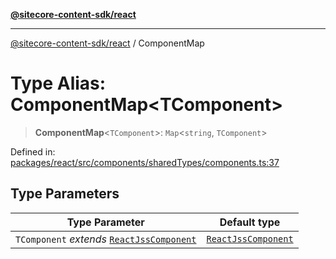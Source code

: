[**@sitecore-content-sdk/react**](../README.md)

***

[@sitecore-content-sdk/react](../README.md) / ComponentMap

# Type Alias: ComponentMap\<TComponent\>

> **ComponentMap**\<`TComponent`\>: `Map`\<`string`, `TComponent`\>

Defined in: [packages/react/src/components/sharedTypes/components.ts:37](https://github.com/Sitecore/content-sdk/blob/d66d73920955c32f18807cacf98f4ede97be14bd/packages/react/src/components/sharedTypes/components.ts#L37)

## Type Parameters

| Type Parameter | Default type |
| ------ | ------ |
| `TComponent` *extends* [`ReactJssComponent`](ReactJssComponent.md) | [`ReactJssComponent`](ReactJssComponent.md) |
